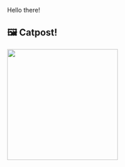 Hello there!



## 🖼️ Catpost!

<sub>
    <img src="https://cdn2.thecatapi.com/images/dts.jpg" height="256">
</sub>

